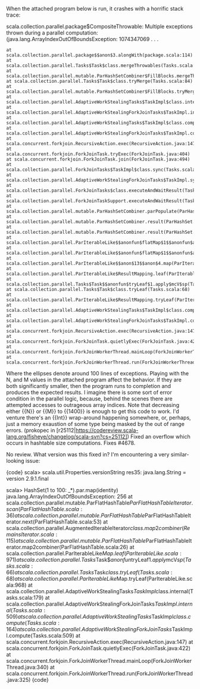When the attached program below is run, it crashes with a horrific stack trace:

 scala.collection.parallel.package$CompositeThrowable: Multiple exceptions thrown during a parallel computation: (java.lang.ArrayIndexOutOfBoundsException: 1074347069 
. . .

	at scala.collection.parallel.package$$anon$3.alongWith(package.scala:114)
	at scala.collection.parallel.Tasks$Task$class.mergeThrowables(Tasks.scala:98)
	at scala.collection.parallel.mutable.ParHashSetCombiner$FillBlocks.mergeThrowables(ParHashSet.scala:230)
	at scala.collection.parallel.Tasks$Task$class.tryMerge(Tasks.scala:84)
	at scala.collection.parallel.mutable.ParHashSetCombiner$FillBlocks.tryMerge(ParHashSet.scala:230)
	at scala.collection.parallel.AdaptiveWorkStealingTasks$TaskImpl$class.internal(Tasks.scala:186)
	at scala.collection.parallel.AdaptiveWorkStealingForkJoinTasks$TaskImpl.internal(Tasks.scala:509)
	at scala.collection.parallel.AdaptiveWorkStealingTasks$TaskImpl$class.compute(Tasks.scala:164)
	at scala.collection.parallel.AdaptiveWorkStealingForkJoinTasks$TaskImpl.compute(Tasks.scala:509)
	at scala.concurrent.forkjoin.RecursiveAction.exec(RecursiveAction.java:147)
	at scala.concurrent.forkjoin.ForkJoinTask.tryExec(ForkJoinTask.java:404)
	at scala.concurrent.forkjoin.ForkJoinTask.join(ForkJoinTask.java:494)
	at scala.collection.parallel.ForkJoinTasks$TaskImpl$class.sync(Tasks.scala:439)
	at scala.collection.parallel.AdaptiveWorkStealingForkJoinTasks$TaskImpl.sync(Tasks.scala:509)
	at scala.collection.parallel.ForkJoinTasks$class.executeAndWaitResult(Tasks.scala:487)
	at scala.collection.parallel.ForkJoinTaskSupport.executeAndWaitResult(TaskSupport.scala:20)
	at scala.collection.parallel.mutable.ParHashSetCombiner.parPopulate(ParHashSet.scala:145)
	at scala.collection.parallel.mutable.ParHashSetCombiner.result(ParHashSet.scala:138)
	at scala.collection.parallel.mutable.ParHashSetCombiner.result(ParHashSet.scala:116)
	at scala.collection.parallel.ParIterableLike$$anonfun$flatMap$1$$anonfun$apply$3.apply(ParIterableLike.scala:513)
	at scala.collection.parallel.ParIterableLike$$anonfun$flatMap$1$$anonfun$apply$3.apply(ParIterableLike.scala:513)
	at scala.collection.parallel.ParIterableLike$$anon$13$$anon$4.map(ParIterableLike.scala:297)
	at scala.collection.parallel.ParIterableLike$ResultMapping.leaf(ParIterableLike.scala:884)
	at scala.collection.parallel.Tasks$Task$$anonfun$tryLeaf$1.apply$mcV$sp(Tasks.scala:66)
	at scala.collection.parallel.Tasks$Task$class.tryLeaf(Tasks.scala:68)
	at scala.collection.parallel.ParIterableLike$ResultMapping.tryLeaf(ParIterableLike.scala:879)
	at scala.collection.parallel.AdaptiveWorkStealingTasks$TaskImpl$class.compute(Tasks.scala:164)
	at scala.collection.parallel.AdaptiveWorkStealingForkJoinTasks$TaskImpl.compute(Tasks.scala:509)
	at scala.concurrent.forkjoin.RecursiveAction.exec(RecursiveAction.java:147)
	at scala.concurrent.forkjoin.ForkJoinTask.quietlyExec(ForkJoinTask.java:422)
	at scala.concurrent.forkjoin.ForkJoinWorkerThread.mainLoop(ForkJoinWorkerThread.java:340)
	at scala.concurrent.forkjoin.ForkJoinWorkerThread.run(ForkJoinWorkerThread.java:325)


Where the ellipses denote around 100 lines of exceptions.  Playing with the N, and M values in the attached program affect the behavior.  If they are both significantly smaller, then the program runs to completion and produces the expected results.  I imagine there is some sort of error condition in the parallel logic, because, behind the scenes there are attempted accesses to outrageous array indices.
Note that decreasing either {{N}} or {{M}} to {{1400}} is enough to get this code to work. I'd venture there's an {{Int}} wrap-around happening somewhere, or, perhaps, just a memory exaustion of some type being masked by the out of range errors.
(prokopec in [r25112|https://codereview.scala-lang.org/fisheye/changelog/scala-svn?cs=25112]) Fixed an overflow which occurs in hashtable size computations. Fixes #4678.

No review.
What version was this fixed in? I'm encountering a very similar-looking issue:

{code}
scala> scala.util.Properties.versionString
res35: java.lang.String = version 2.9.1.final

scala> HashSet(1 to 100: _*).par.map(identity)
java.lang.ArrayIndexOutOfBoundsException: 256
        at scala.collection.parallel.mutable.ParFlatHashTable$ParFlatHashTableIterator.scan(ParFlatHashTable.scala:36)
        at scala.collection.parallel.mutable.ParFlatHashTable$ParFlatHashTableIterator.next(ParFlatHashTable.scala:53)
        at scala.collection.parallel.AugmentedIterableIterator$class.map2combiner(RemainsIterator.scala:115)
        at scala.collection.parallel.mutable.ParFlatHashTable$ParFlatHashTableIterator.map2combiner(ParFlatHashTable.scala:26)
        at scala.collection.parallel.ParIterableLike$Map.leaf(ParIterableLike.scala:971)
        at scala.collection.parallel.Tasks$Task$$anonfun$tryLeaf$1.apply$mcV$sp(Tasks.scala:66)
        at scala.collection.parallel.Tasks$Task$class.tryLeaf(Tasks.scala:68)
        at scala.collection.parallel.ParIterableLike$Map.tryLeaf(ParIterableLike.scala:968)
        at scala.collection.parallel.AdaptiveWorkStealingTasks$TaskImpl$class.internal(Tasks.scala:179)
        at scala.collection.parallel.AdaptiveWorkStealingForkJoinTasks$TaskImpl.internal(Tasks.scala:509)
        at scala.collection.parallel.AdaptiveWorkStealingTasks$TaskImpl$class.compute(Tasks.scala:164)
        at scala.collection.parallel.AdaptiveWorkStealingForkJoinTasks$TaskImpl.compute(Tasks.scala:509)
        at scala.concurrent.forkjoin.RecursiveAction.exec(RecursiveAction.java:147)
        at scala.concurrent.forkjoin.ForkJoinTask.quietlyExec(ForkJoinTask.java:422)
        at scala.concurrent.forkjoin.ForkJoinWorkerThread.mainLoop(ForkJoinWorkerThread.java:340)
        at scala.concurrent.forkjoin.ForkJoinWorkerThread.run(ForkJoinWorkerThread.java:325)
{code}
